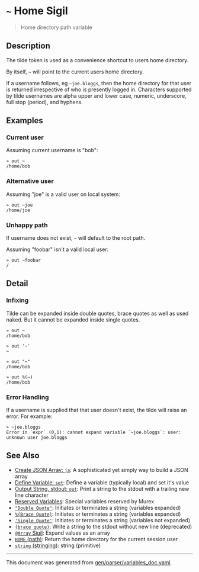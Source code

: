 # `~` Home Sigil

> Home directory path variable

## Description

The tilde token is used as a convenience shortcut to users home directory.

By itself, `~` will point to the current users home directory.

If a username follows, eg `~joe.bloggs`, then the home directory for that user
is returned irrespective of who is presently logged in. Characters supported by
tilde usernames are alpha upper and lower case, numeric, underscore, full stop
(period), and hyphens.



## Examples

### Current user

Assuming current username is "bob":

```
» out ~
/home/bob
```

### Alternative user

Assuming "joe" is a valid user on local system:

```
» out ~joe
/home/joe
```

### Unhappy path

If username does not exist, `~` will default to the root path.

Assuming "foobar" isn't a valid local user:

```
» out ~foobar
/
```

## Detail

### Infixing

Tilde can be expanded inside double quotes, brace quotes as well as used naked.
But it cannot be expanded inside single quotes.

```
» out ~
/home/bob

» out '~'
~

» out "~"
/home/bob

» out %(~)
/home/bob
```

### Error Handling

If a username is supplied that that user doesn't exist, the tilde will raise an
error. For example:

```
» ~joe.bloggs
Error in `expr` (0,1): cannot expand variable `~joe.bloggs`: user: unknown user joe.bloggs
```

## See Also

* [Create JSON Array: `ja`](../commands/ja.md):
  A sophisticated yet simply way to build a JSON array
* [Define Variable: `set`](../commands/set.md):
  Define a variable (typically local) and set it's value
* [Output String, stdout: `out`](../commands/out.md):
  Print a string to the stdout with a trailing new line character
* [Reserved Variables](../user-guide/reserved-vars.md):
  Special variables reserved by Murex
* [`"Double Quote"`](../parser/double-quote.md):
  Initiates or terminates a string (variables expanded)
* [`%(Brace Quote)`](../parser/brace-quote.md):
  Initiates or terminates a string (variables expanded)
* [`'Single Quote'`](../parser/single-quote.md):
  Initiates or terminates a string (variables not expanded)
* [`(brace quote)`](../parser/brace-quote-func.md):
  Write a string to the stdout without new line (deprecated)
* [`@Array` Sigil](../parser/array.md):
  Expand values as an array
* [`HOME` (path)](../variables/home.md):
  Return the home directory for the current session user
* [`string` (stringing)](../types/str.md):
  string (primitive)

<hr/>

This document was generated from [gen/parser/variables_doc.yaml](https://github.com/lmorg/murex/blob/master/gen/parser/variables_doc.yaml).